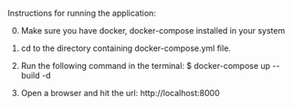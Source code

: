 Instructions for running the application:


0. Make sure you have docker, docker-compose installed in your system

1. cd to the directory containing docker-compose.yml file.

2. Run the following command in the terminal:
$ docker-compose up --build -d

3. Open a browser and hit the url: http://localhost:8000

